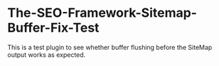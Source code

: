 # The-SEO-Framework-Sitemap-Buffer-Fix-Test
This is a test plugin to see whether buffer flushing before the SiteMap output works as expected.
